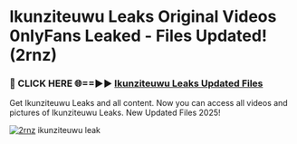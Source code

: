 # Ikunziteuwu Leaks Original Videos 0nlyFans Leaked - Files Updated! (2rnz)

<h3>🔴 CLICK HERE 🌐==►► <a href="https://tinyurl.com/x26r9saj" rel="nofollow">Ikunziteuwu Leaks Updated Files</a></h3>

Get Ikunziteuwu Leaks and all content. Now you can access all videos and pictures of Ikunziteuwu Leaks. New Updated Files 2025!

[![2rnz](https://i.imgur.com/LkgZPqh.gif)](https://tinyurl.com/x26r9saj)
ikunziteuwu leak